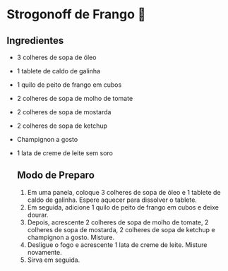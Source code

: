 # Strogonoff de Frango :chicken:

## Ingredientes

- 3 colheres de sopa de óleo

- 1 tablete de caldo de galinha

- 1 quilo de peito de frango em cubos

- 2 colheres de sopa de molho de tomate

- 2 colheres de sopa de mostarda

- 2 colheres de sopa de ketchup

- Champignon a gosto

- 1 lata de creme de leite sem soro

  

  ## Modo de Preparo

  1. Em uma panela, coloque 3 colheres de sopa de óleo e 1 tablete de caldo de galinha. Espere aquecer para dissolver o tablete.
  2. Em seguida, adicione 1 quilo de peito de frango em cubos e deixe dourar.
  3. Depois, acrescente 2 colheres de sopa de molho de tomate, 2 colheres de sopa de mostarda, 2 colheres de sopa de ketchup e champignon a gosto. Misture.
  4. Desligue o fogo e acrescente 1 lata de creme de leite. Misture novamente.
  5. Sirva em seguida.

